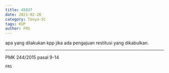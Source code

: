 ```yaml
---
title: 45837
date: 2021-02-26
category: Tanya-SC
tags: KUP
author: FRS
---
```


apa yang dilakukan kpp jika ada pengajuan restitusi yang dikabulkan.

---

PMK 244/2015 pasal 9-14

`FRS`
